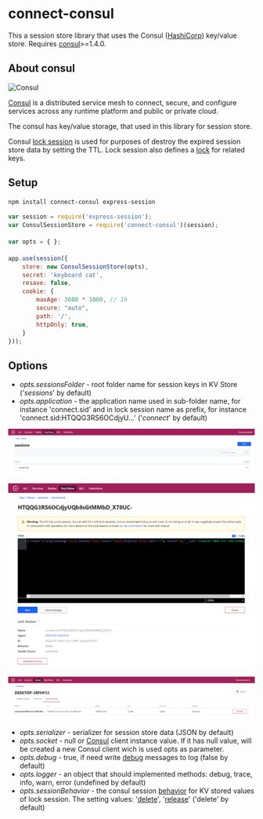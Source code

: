 # connect-consul

This a session store library that uses the Consul ([HashiCorp](https://www.hashicorp.com)) key/value store. Requires [consul](https://www.consul.io/downloads.html)>=1.4.0.

About consul
-----

![Consul](https://www.consul.io/assets/images/og-image-6ef0ad8b.png)

[Consul](https://www.consul.io) is a distributed service mesh to connect, secure, and configure services across any runtime platform and public or private cloud.

The consul has key/value storage, that used in this library for session store.

Consul [lock session](https://www.consul.io/docs/internals/sessions.html) is used for purposes of destroy the expired session store data by setting the TTL. Lock session also defines a [lock](https://www.consul.io/api/kv.html#acquire) for related keys.

Setup
-----

```sh
npm install connect-consul express-session
```

```js
var session = require('express-session');
var ConsulSessionStore = require('connect-consul')(session);

var opts = { };

app.use(session({
    store: new ConsulSessionStore(opts),
    secret: 'keyboard cat',
    resave: false,
    cookie: {
        maxAge: 3600 * 1000, // 1h
        secure: "auto",
        path: '/',
        httpOnly: true,
    }
}));
```

Options
-----

* _opts.sessionsFolder_ - root folder name for session keys in KV Store ('_sessions_' by default)
* _opts.application_ - the application name used in sub-folder name, for instance 'connect.sid' and in lock session name as prefix, for instance 'connect.sid:HTQQG3RS6OCdjyU...' ('_connect_' by default)

![root folder and sub-folder names](doc/images/sessions.png)

![the session data in kv store](doc/images/session-kv.png)

![lock session](doc/images/lock-session.png)

* _opts.serializer_ - serializer for session store data (JSON by default)
* _opts.socket_ - null or [Consul](https://www.npmjs.com/package/consul) client instance value. If it has null value, will be created a new Consul client wich is used opts as parameter.
* _opts.debug_ - true, if need write [debug](https://www.npmjs.com/package/debug) messages to log (false by default)
* _opts.logger_ - an object that should implemented methods: debug, trace, info, warn, error (undefined by default)
* _opts.sessionBehavior_ - the consul session [behavior](https://www.consul.io/api/session.html#behavior) for KV stored values of lock session. The setting values: '[delete](https://www.consul.io/api/session.html#delete)', '[release](https://www.consul.io/api/session.html#release)' ('delete' by default)
